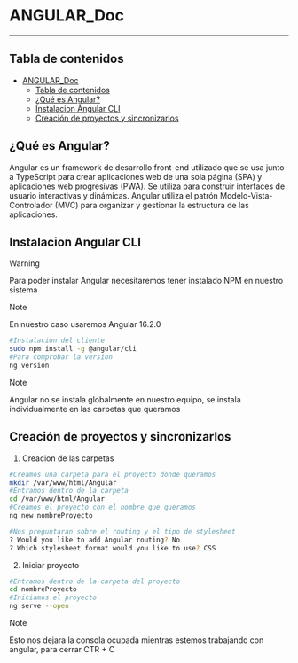 # ANGULAR_Doc
--------------

[//]: # (version: 1.0)
[//]: # (author: Fran Dona)
[//]: # (date: 2024-02-29)



## Tabla de contenidos
- [ANGULAR\_Doc](#angular_doc)
  - [Tabla de contenidos](#tabla-de-contenidos)
  - [¿Qué es Angular?](#qué-es-angular)
  - [Instalacion Angular CLI](#instalacion-angular-cli)
  - [Creación de proyectos y sincronizarlos](#creación-de-proyectos-y-sincronizarlos)



## ¿Qué es Angular?
Angular es un framework de desarrollo front-end utilizado que se usa junto a TypeScript para crear aplicaciones web de una sola página (SPA) y aplicaciones web progresivas (PWA). Se utiliza para construir interfaces de usuario interactivas y dinámicas. Angular utiliza el patrón Modelo-Vista-Controlador (MVC) para organizar y gestionar la estructura de las aplicaciones.

## Instalacion Angular CLI
>[!WARNING]
> Para poder instalar Angular necesitaremos tener instalado NPM en nuestro sistema

>[!NOTE]
> En nuestro caso usaremos Angular 16.2.0

```bash
#Instalacion del cliente
sudo npm install -g @angular/cli
#Para comprobar la version
ng version
```


>[!NOTE]
> Angular no se instala globalmente en nuestro equipo, se instala individualmente en las carpetas que queramos

## Creación de proyectos y sincronizarlos

1. Creacion de las carpetas
```bash
#Creamos una carpeta para el proyecto donde queramos
mkdir /var/www/html/Angular
#Entramos dentro de la carpeta
cd /var/www/html/Angular
#Creamos el proyecto con el nombre que queramos
ng new nombreProyecto

#Nos preguntaran sobre el routing y el tipo de stylesheet
? Would you like to add Angular routing? No
? Which stylesheet format would you like to use? CSS
```

2. Iniciar proyecto
```bash
#Entramos dentro de la carpeta del proyecto
cd nombreProyecto
#Iniciamos el proyecto
ng serve --open
```
>[!NOTE]
Esto nos dejara la consola ocupada mientras estemos trabajando con angular, para cerrar CTR + C


